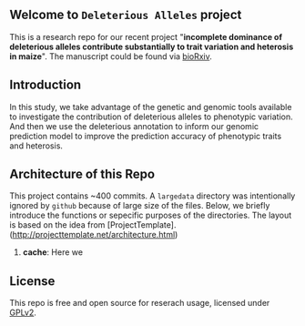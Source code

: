 ## Welcome to `Deleterious Alleles` project
This is a research repo for our recent project "**incomplete dominance of deleterious alleles contribute substantially to trait variation and heterosis in maize**". The manuscript could be found via [bioRxiv]().

## Introduction
In this study, we take advantage of the genetic and genomic tools available to investigate the contribution of deleterious alleles to phenotypic variation. And then we use the deleterious annotation to inform our genomic prediction model to improve the prediction accuracy of phenotypic traits and heterosis.

## Architecture of this Repo
This project contains ~400 commits. A `largedata` directory was intentionally ignored by `github` because of large size of the files. Below, we briefly introduce the functions or sepecific purposes of the directories. The layout is based on the idea from [ProjectTemplate].(http://projecttemplate.net/architecture.html) 
1. **cache**: Here we 




## License
This repo is free and open source for reserach usage, licensed under [GPLv2](https://www.gnu.org/licenses/old-licenses/gpl-2.0.en.html).

